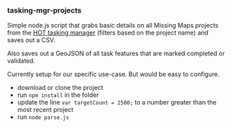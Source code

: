### tasking-mgr-projects

Simple node.js script that grabs basic details on all Missing Maps projects from the [HOT tasking manager](tasks.hotosm.org) (filters based on the project name) and saves out a CSV.

Also saves out a GeoJSON of all task features that are marked completed or validated.

Currently setup for our specific use-case. But would be easy to configure.

- download or clone the project
- run `npm install` in the folder
- update the line `var targetCount = 2500;` to a number greater than the most recent project
- run `node parse.js`
